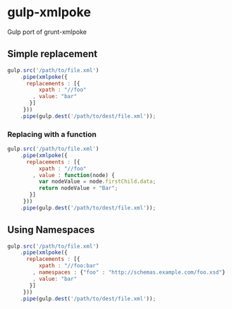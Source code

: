 gulp-xmlpoke
============

Gulp port of grunt-xmlpoke


## Simple replacement

````js
gulp.src('/path/to/file.xml')
    .pipe(xmlpoke({
      replacements : [{
          xpath : "//foo"        
        , value: "bar"
       }]
     }))
    .pipe(gulp.dest('/path/to/dest/file.xml'));
````

### Replacing with a function

````js
gulp.src('/path/to/file.xml')
    .pipe(xmlpoke({
      replacements : [{
          xpath : "//foo"        
        , value : function(node) { 
          var nodeValue = node.firstChild.data;          
          return nodeValue + "Bar";
       }]
     }))
    .pipe(gulp.dest('/path/to/dest/file.xml'));
````

## Using Namespaces

````js
gulp.src('/path/to/file.xml')
    .pipe(xmlpoke({
      replacements : [{
          xpath : "//foo:bar"
        , namespaces : {"foo" : "http://schemas.example.com/foo.xsd"}
        , value: "bar"
       }]
     }))
    .pipe(gulp.dest('/path/to/dest/file.xml'));
````